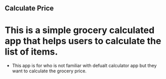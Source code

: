 ## Calculate Price

# This is a simple grocery calculated app that helps users to calculate the list of items.

- This app is for who is not familiar with defualt calculator app but they want to calculate the grocery price.  


